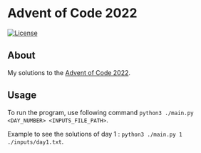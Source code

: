 # Advent of Code 2022
[![License](https://img.shields.io/github/license/ythepaut/advent-of-code-2022?style=for-the-badge)](https://github.com/ythepaut/advent-of-code-2022/blob/master/LICENSE)

## About
My solutions to the [Advent of Code 2022](https://adventofcode.com/2022).

## Usage

To run the program, use following command `python3 ./main.py <DAY_NUMBER> <INPUTS_FILE_PATH>`.

Example to see the solutions of day 1 : `python3 ./main.py 1 ./inputs/day1.txt`.
